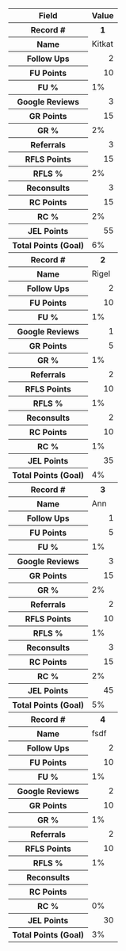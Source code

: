 <table class="table table-bordered table-hover table-condensed">
<thead><tr><th>Field</th><th>Value</th></tr></thead><tbody><tr><th>Record #</th><th>1</th></tr><tr>
<th title="Field #1">Name</th>
<td>Kitkat</td>
</tr>
<tr><th title="Field #2">Follow Ups</th>
<td align="right">2</td>
</tr>
<tr><th title="Field #3">FU Points</th>
<td align="right">10</td>
</tr>
<tr><th title="Field #4">FU %</th>
<td>1%</td>
</tr>
<tr><th title="Field #5">Google Reviews</th>
<td align="right">3</td>
</tr>
<tr><th title="Field #6">GR Points</th>
<td align="right">15</td>
</tr>
<tr><th title="Field #7">GR %</th>
<td>2%</td>
</tr>
<tr><th title="Field #8">Referrals</th>
<td align="right">3</td>
</tr>
<tr><th title="Field #9">RFLS Points</th>
<td align="right">15</td>
</tr>
<tr><th title="Field #10">RFLS %</th>
<td>2%</td>
</tr>
<tr><th title="Field #11">Reconsults</th>
<td align="right">3</td>
</tr>
<tr><th title="Field #12">RC Points</th>
<td align="right">15</td>
</tr>
<tr><th title="Field #13">RC %</th>
<td>2%</td>
</tr>
<tr><th title="Field #14">JEL Points</th>
<td align="right">55</td>
</tr>
<tr><th title="Field #15">Total Points (Goal)</th>
<td>6%</td>
</tr>
<tr><th>Record #</th><th>2</th></tr><tr>
<th title="Field #1">Name</th>
<td>Rigel</td>
</tr>
<tr><th title="Field #2">Follow Ups</th>
<td align="right">2</td>
</tr>
<tr><th title="Field #3">FU Points</th>
<td align="right">10</td>
</tr>
<tr><th title="Field #4">FU %</th>
<td>1%</td>
</tr>
<tr><th title="Field #5">Google Reviews</th>
<td align="right">1</td>
</tr>
<tr><th title="Field #6">GR Points</th>
<td align="right">5</td>
</tr>
<tr><th title="Field #7">GR %</th>
<td>1%</td>
</tr>
<tr><th title="Field #8">Referrals</th>
<td align="right">2</td>
</tr>
<tr><th title="Field #9">RFLS Points</th>
<td align="right">10</td>
</tr>
<tr><th title="Field #10">RFLS %</th>
<td>1%</td>
</tr>
<tr><th title="Field #11">Reconsults</th>
<td align="right">2</td>
</tr>
<tr><th title="Field #12">RC Points</th>
<td align="right">10</td>
</tr>
<tr><th title="Field #13">RC %</th>
<td>1%</td>
</tr>
<tr><th title="Field #14">JEL Points</th>
<td align="right">35</td>
</tr>
<tr><th title="Field #15">Total Points (Goal)</th>
<td>4%</td>
</tr>
<tr><th>Record #</th><th>3</th></tr><tr>
<th title="Field #1">Name</th>
<td>Ann</td>
</tr>
<tr><th title="Field #2">Follow Ups</th>
<td align="right">1</td>
</tr>
<tr><th title="Field #3">FU Points</th>
<td align="right">5</td>
</tr>
<tr><th title="Field #4">FU %</th>
<td>1%</td>
</tr>
<tr><th title="Field #5">Google Reviews</th>
<td align="right">3</td>
</tr>
<tr><th title="Field #6">GR Points</th>
<td align="right">15</td>
</tr>
<tr><th title="Field #7">GR %</th>
<td>2%</td>
</tr>
<tr><th title="Field #8">Referrals</th>
<td align="right">2</td>
</tr>
<tr><th title="Field #9">RFLS Points</th>
<td align="right">10</td>
</tr>
<tr><th title="Field #10">RFLS %</th>
<td>1%</td>
</tr>
<tr><th title="Field #11">Reconsults</th>
<td align="right">3</td>
</tr>
<tr><th title="Field #12">RC Points</th>
<td align="right">15</td>
</tr>
<tr><th title="Field #13">RC %</th>
<td>2%</td>
</tr>
<tr><th title="Field #14">JEL Points</th>
<td align="right">45</td>
</tr>
<tr><th title="Field #15">Total Points (Goal)</th>
<td>5%</td>
</tr>
<tr><th>Record #</th><th>4</th></tr><tr>
<th title="Field #1">Name</th>
<td>fsdf</td>
</tr>
<tr><th title="Field #2">Follow Ups</th>
<td align="right">2</td>
</tr>
<tr><th title="Field #3">FU Points</th>
<td align="right">10</td>
</tr>
<tr><th title="Field #4">FU %</th>
<td>1%</td>
</tr>
<tr><th title="Field #5">Google Reviews</th>
<td align="right">2</td>
</tr>
<tr><th title="Field #6">GR Points</th>
<td align="right">10</td>
</tr>
<tr><th title="Field #7">GR %</th>
<td>1%</td>
</tr>
<tr><th title="Field #8">Referrals</th>
<td align="right">2</td>
</tr>
<tr><th title="Field #9">RFLS Points</th>
<td align="right">10</td>
</tr>
<tr><th title="Field #10">RFLS %</th>
<td>1%</td>
</tr>
<tr><th title="Field #11">Reconsults</th>
<td align="right"></td>
</tr>
<tr><th title="Field #12">RC Points</th>
<td align="right"></td>
</tr>
<tr><th title="Field #13">RC %</th>
<td>0%</td>
</tr>
<tr><th title="Field #14">JEL Points</th>
<td align="right">30</td>
</tr>
<tr><th title="Field #15">Total Points (Goal)</th>
<td>3%</td>
</tr>
</tbody></table>
